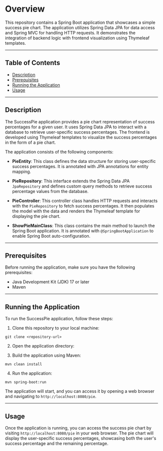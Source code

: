 # Overview

This repository contains a Spring Boot application that showcases a simple
success pie chart. The application utilizes Spring Data JPA for data access and
Spring MVC for handling HTTP requests. It demonstrates the integration of
backend logic with frontend visualization using Thymeleaf templates.

---

## Table of Contents

- [Description](#description)
- [Prerequisites](#prerequisites)
- [Running the Application](#running-the-application)
- [Usage](#usage)

---

## <a id="description">Description</a>
The SuccessPie application provides a pie chart representation of success
percentages for a given user. It uses Spring Data JPA to interact with a
database to retrieve user-specific success percentages. The frontend is
developed using Thymeleaf templates to visualize the success percentages in the
form of a pie chart.

The application consists of the following components:

- **PieEntity**: This class defines the data structure for storing user-specific
  success percentages. It is annotated with JPA annotations for entity mapping.

- **PieRepository**: This interface extends the Spring Data JPA `JpaRepository`
  and defines custom query methods to retrieve success percentage values from
  the database.

- **PieController**: This controller class handles HTTP requests and interacts
  with the `PieRepository` to fetch success percentages. It then populates the
  model with the data and renders the Thymeleaf template for displaying the pie
  chart.

- **ShowPieMainClass**: This class contains the main method to launch the Spring
  Boot application. It is annotated with `@SpringBootApplication` to enable
  Spring Boot auto-configuration.

---

## <a id="prerequisites">Prerequisites</a>

Before running the application, make sure you have the following prerequisites:

- Java Development Kit (JDK) 17 or later
- Maven

---

## <a id="running-the-application">Running the Application</a>
To run the SuccessPie application, follow these steps:

1. Clone this repository to your local machine:

```
git clone <repository-url>
```

2. Open the application directory:

3. Build the application using Maven:

```
mvn clean install
```

4. Run the application:

```
mvn spring-boot:run
```

The application will start, and you can access it by opening a web browser and
navigating to `http://localhost:8080/pie`.

---

## <a id="usage">Usage</a>
Once the application is running, you can access the success pie chart by
visiting `http://localhost:8080/pie` in your web browser. The pie chart will
display the user-specific success percentages, showcasing both the user's
success percentage and the remaining percentage.

